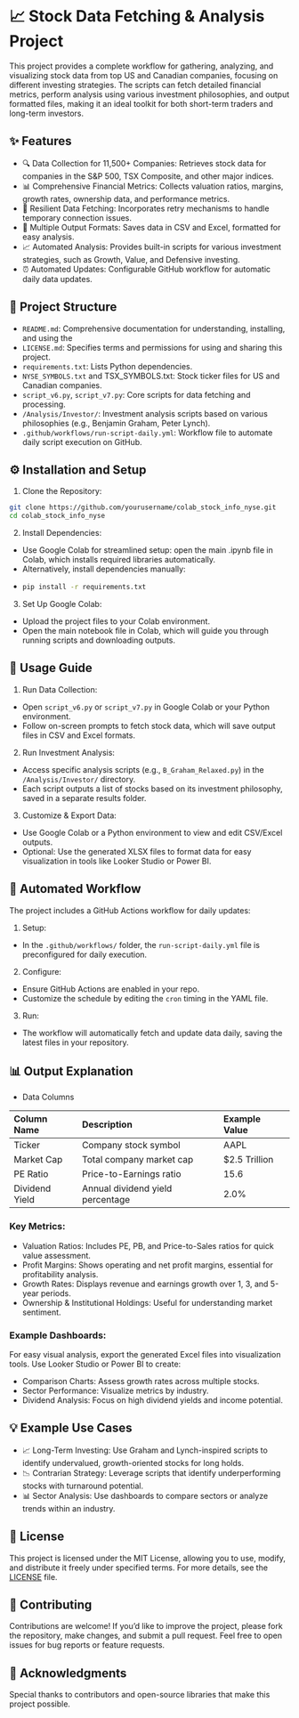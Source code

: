 # 📈 Stock Data Fetching & Analysis Project

This project provides a complete workflow for gathering, analyzing, and visualizing stock data from top US and Canadian companies, focusing on different investing strategies. The scripts can fetch detailed financial metrics, perform analysis using various investment philosophies, and output formatted files, making it an ideal toolkit for both short-term traders and long-term investors.

## ✨ Features
- 🔍 Data Collection for 11,500+ Companies: Retrieves stock data for companies in the S&P 500, TSX Composite, and other major indices.
- 📊 Comprehensive Financial Metrics: Collects valuation ratios, margins, growth rates, ownership data, and performance metrics.
- 🔄 Resilient Data Fetching: Incorporates retry mechanisms to handle temporary connection issues.
- 💾 Multiple Output Formats: Saves data in CSV and Excel, formatted for easy analysis.
- 📈 Automated Analysis: Provides built-in scripts for various investment strategies, such as Growth, Value, and Defensive investing.
- ⏰ Automated Updates: Configurable GitHub workflow for automatic daily data updates.

## 📁 Project Structure
- `README.md`: Comprehensive documentation for understanding, installing, and using the 
- `LICENSE.md`: Specifies terms and permissions for using and sharing this project.
- `requirements.txt`: Lists Python dependencies.
- `NYSE_SYMBOLS.txt` and TSX_SYMBOLS.txt: Stock ticker files for US and Canadian companies.
- `script_v6.py`, `script_v7.py`: Core scripts for data fetching and processing.
- `/Analysis/Investor/`: Investment analysis scripts based on various philosophies (e.g., Benjamin Graham, Peter Lynch).
- `.github/workflows/run-script-daily.yml`: Workflow file to automate daily script execution on GitHub.

## ⚙️ Installation and Setup
1. Clone the Repository:
```bash
git clone https://github.com/yourusername/colab_stock_info_nyse.git
cd colab_stock_info_nyse
```
2. Install Dependencies:
  - Use Google Colab for streamlined setup: open the main .ipynb file in Colab, which installs required libraries automatically.
  - Alternatively, install dependencies manually:
  - ```bash
    pip install -r requirements.txt
    ```
3. Set Up Google Colab:
  - Upload the project files to your Colab environment.
  - Open the main notebook file in Colab, which will guide you through running scripts and downloading outputs.

## 🚀 Usage Guide
1. Run Data Collection:
  - Open `script_v6.py` or `script_v7.py` in Google Colab or your Python environment.
  - Follow on-screen prompts to fetch stock data, which will save output files in CSV and Excel formats. 
2. Run Investment Analysis:
  - Access specific analysis scripts (e.g., `B_Graham_Relaxed.py`) in the `/Analysis/Investor/` directory.
  - Each script outputs a list of stocks based on its investment philosophy, saved in a separate results folder.
3. Customize & Export Data:
  - Use Google Colab or a Python environment to view and edit CSV/Excel outputs.
  - Optional: Use the generated XLSX files to format data for easy visualization in tools like Looker Studio or Power BI.

## 📅 Automated Workflow
The project includes a GitHub Actions workflow for daily updates:
1. Setup:
  - In the `.github/workflows/` folder, the `run-script-daily.yml` file is preconfigured for daily execution.
2. Configure:
  - Ensure GitHub Actions are enabled in your repo.
  - Customize the schedule by editing the `cron` timing in the YAML file.
3. Run:
  - The workflow will automatically fetch and update data daily, saving the latest files in your repository.

## 📊 Output Explanation
  - Data Columns

| **Column Name** | **Description** | **Example Value** |
| :--------------- | :--------------------------------- | :-------- |
| Ticker | Company stock symbol | AAPL |
| Market Cap | Total company market cap | $2.5 Trillion |
| PE Ratio | Price-to-Earnings ratio | 15.6 |
| Dividend Yield | Annual dividend yield percentage | 2.0% |

### Key Metrics:
  - Valuation Ratios: Includes PE, PB, and Price-to-Sales ratios for quick value assessment.
  - Profit Margins: Shows operating and net profit margins, essential for profitability analysis.
  - Growth Rates: Displays revenue and earnings growth over 1, 3, and 5-year periods.
  - Ownership & Institutional Holdings: Useful for understanding market sentiment.

### Example Dashboards:
For easy visual analysis, export the generated Excel files into visualization tools. Use Looker Studio or Power BI to create:
  - Comparison Charts: Assess growth rates across multiple stocks.
  - Sector Performance: Visualize metrics by industry.
  - Dividend Analysis: Focus on high dividend yields and income potential.

## 💡 Example Use Cases
  - 📈 Long-Term Investing: Use Graham and Lynch-inspired scripts to identify undervalued, growth-oriented stocks for long holds.
  - 📉 Contrarian Strategy: Leverage scripts that identify underperforming stocks with turnaround potential.
  - 📊 Sector Analysis: Use dashboards to compare sectors or analyze trends within an industry.

## 📜 License
This project is licensed under the MIT License, allowing you to use, modify, and distribute it freely under specified terms. For more details, see the [LICENSE](LICENSE.md) file.

## 🤝 Contributing
Contributions are welcome! If you’d like to improve the project, please fork the repository, make changes, and submit a pull request. Feel free to open issues for bug reports or feature requests.

## 🙏 Acknowledgments
Special thanks to contributors and open-source libraries that make this project possible.
